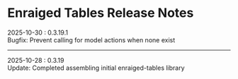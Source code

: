 # Enraiged Tables Release Notes

2025-10-30 : 0.3.19.1  
Bugfix: Prevent calling for model actions when none exist

---

2025-10-28 : 0.3.19  
Update: Completed assembling initial enraiged-tables library
